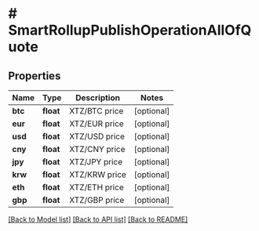 # # SmartRollupPublishOperationAllOfQuote

## Properties

Name | Type | Description | Notes
------------ | ------------- | ------------- | -------------
**btc** | **float** | XTZ/BTC price | [optional]
**eur** | **float** | XTZ/EUR price | [optional]
**usd** | **float** | XTZ/USD price | [optional]
**cny** | **float** | XTZ/CNY price | [optional]
**jpy** | **float** | XTZ/JPY price | [optional]
**krw** | **float** | XTZ/KRW price | [optional]
**eth** | **float** | XTZ/ETH price | [optional]
**gbp** | **float** | XTZ/GBP price | [optional]

[[Back to Model list]](../../README.md#models) [[Back to API list]](../../README.md#endpoints) [[Back to README]](../../README.md)
